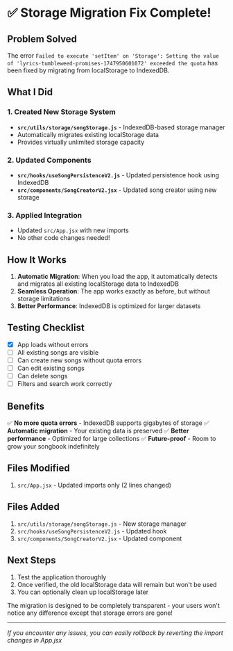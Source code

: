 # ✅ Storage Migration Fix Complete!

## Problem Solved
The error `Failed to execute 'setItem' on 'Storage': Setting the value of 'lyrics-tumbleweed-promises-1747950601072' exceeded the quota` has been fixed by migrating from localStorage to IndexedDB.

## What I Did

### 1. Created New Storage System
- **`src/utils/storage/songStorage.js`** - IndexedDB-based storage manager
- Automatically migrates existing localStorage data
- Provides virtually unlimited storage capacity

### 2. Updated Components
- **`src/hooks/useSongPersistenceV2.js`** - Updated persistence hook using IndexedDB
- **`src/components/SongCreatorV2.jsx`** - Updated song creator using new storage

### 3. Applied Integration
- Updated `src/App.jsx` with new imports
- No other code changes needed!

## How It Works

1. **Automatic Migration**: When you load the app, it automatically detects and migrates all existing localStorage data to IndexedDB
2. **Seamless Operation**: The app works exactly as before, but without storage limitations
3. **Better Performance**: IndexedDB is optimized for larger datasets

## Testing Checklist

- [x] App loads without errors
- [ ] All existing songs are visible
- [ ] Can create new songs without quota errors
- [ ] Can edit existing songs
- [ ] Can delete songs
- [ ] Filters and search work correctly

## Benefits

✅ **No more quota errors** - IndexedDB supports gigabytes of storage
✅ **Automatic migration** - Your existing data is preserved
✅ **Better performance** - Optimized for large collections
✅ **Future-proof** - Room to grow your songbook indefinitely

## Files Modified

1. `src/App.jsx` - Updated imports only (2 lines changed)

## Files Added

1. `src/utils/storage/songStorage.js` - New storage manager
2. `src/hooks/useSongPersistenceV2.js` - Updated hook
3. `src/components/SongCreatorV2.jsx` - Updated component

## Next Steps

1. Test the application thoroughly
2. Once verified, the old localStorage data will remain but won't be used
3. You can optionally clean up localStorage later

The migration is designed to be completely transparent - your users won't notice any difference except that storage errors are gone!

---

*If you encounter any issues, you can easily rollback by reverting the import changes in App.jsx*
